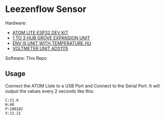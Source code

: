 # Leezenflow Sensor

Hardware:

- [ATOM LITE ESP32 DEV KIT](https://www.digikey.de/de/products/detail/m5stack-technology-co-ltd/C008/12088545)
- [1 TO 3 HUB GROVE EXPANSION UNIT](https://www.digikey.de/de/products/detail/m5stack-technology-co-ltd/U006/12088551)
- [ENV III UNIT WITH TEMPERATURE HU](https://www.digikey.de/de/products/detail/m5stack-technology-co-ltd/U001-C/14672141)
- [VOLTMETER UNIT ADS1115](https://www.digikey.de/de/products/detail/m5stack-technology-co-ltd/U087/13545174)

Software:
This Repo

## Usage
Connect the ATOM Liste to a USB Port and Connect to the Serial Port.
It will output the values every 2 seconds like this:
```
C:21.6
H:40
P:100182
V:12.21
```

